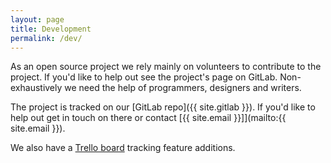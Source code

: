 ```yaml
---
layout: page
title: Development
permalink: /dev/
---
```


As an open source project we rely mainly on volunteers to contribute to the project. If you'd like to help out see the project's page on  GitLab. Non-exhaustively we need the help of programmers, designers and writers.

The project is tracked on our [GitLab repo]({{ site.gitlab }}). If you'd like to help out get in touch on there or contact [{{ site.email }}]](mailto:{{ site.email }}).

We also have a [Trello board](https://trello.com/b/kHaiFQH8/xsacdb-product-roadmap) tracking feature additions.
